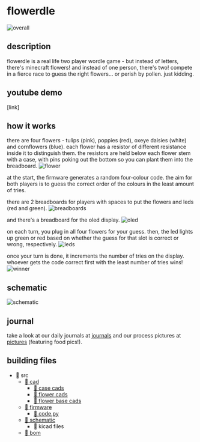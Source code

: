 # flowerdle
![overall](https://github.com/mynameisashllee/flowerdle/blob/main/overall.png?raw=true)

## description
flowerdle is a real life two player wordle game - but instead of letters, there's minecraft flowers! and instead of one person, there's two! compete in a fierce race to guess the right flowers... or perish by pollen. just kidding.

## youtube demo
[link]

## how it works
there are four flowers - tulips (pink), poppies (red), oxeye daisies (white) and cornflowers (blue). each flower has a resistor of different resistance inside it to distinguish them. the resistors are held below each flower stem with a case, with pins poking out the bottom so you can plant them into the breadboard.
![flower](https://raw.githubusercontent.com/mynameisashllee/flowerdle/refs/heads/main/img/flower.png)

at the start, the firmware generates a random four-colour code. the aim for both players is to guess the correct order of the colours in the least amount of tries.

there are 2 breadboards for players with spaces to put the flowers and leds (red and green).
![breadboards](https://raw.githubusercontent.com/mynameisashllee/flowerdle/refs/heads/main/img/breadboards.png)

and there's a breadboard for the oled display.
![oled](https://raw.githubusercontent.com/mynameisashllee/flowerdle/refs/heads/main/img/oled.png)

on each turn, you plug in all four flowers for your guess. then, the led lights up green or red based on whether the guess for that slot is correct or wrong, respectively.
![leds](https://raw.githubusercontent.com/mynameisashllee/flowerdle/refs/heads/main/img/leds.png)

once your turn is done, it increments the number of tries on the display. whoever gets the code correct first with the least number of tries wins! 
![winner](https://raw.githubusercontent.com/mynameisashllee/flowerdle/refs/heads/main/img/winner.png)

## schematic
![schematic](https://raw.githubusercontent.com/mynameisashllee/flowerdle/refs/heads/main/img/schematic.png)

## journal
take a look at our daily journals at [journals](journal) and our process pictures at [pictures](journal/pics.md) (featuring food pics!).

## building files
* 📂 src
    * [📂 cad](src/cad)
        * [📄 case cads](src/cad/breadboard_case)
        * [📄 flower cads](src/cad/flowers)
        * [📄 flower base cads](src/cad/structures)
    * [📂 firmware](src/firmware)
        * [📄 code.py](src/firmware/code.py)
    * [📂 schematic](src/schematic)
        * 📄 kicad files
    * [📄 bom](src/bom.md)